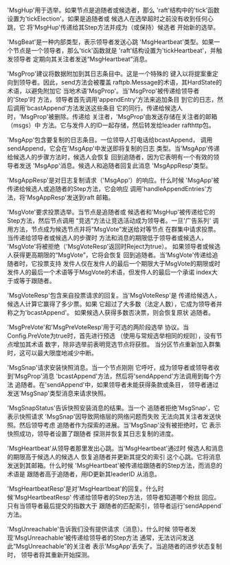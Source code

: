 'MsgHup'用于选举。如果节点是追随者或候选者，那么
'raft'结构中的'tick'函数设置为'tickElection'。如果是追随者或
候选人在选举超时之前没有收到任何心跳，它
将'MsgHup'传递给其Step方法并成为（或保持）候选者
开始新的选举。

'MsgBeat'是一种内部类型，表示领导者发送心跳
'MsgHeartbeat'类型。如果一个节点是一个领导者，那么'tick'函数就是
'raft'结构设置为'tickHeartbeat'，并触发领导者
定期向其关注者发送“MsgHeartbeat”消息。

'MsgProp'建议将数据附加到其日志条目中。这是一个特殊的
键入以将提案重定向到领导者。因此，send方法会被覆盖
raftpb.Message的术语，其HardState的术语，以避免附加它
当地术语'MsgProp'。当'MsgProp'被传递给领导者的'Step'时
方法，领导者首先调用'appendEntry'方法来追加条目
到它的日志，然后调用'bcastAppend'方法发送这些条目
它的同行。传递给候选人时，'MsgProp'被删除。传递给
关注者，'MsgProp'由发送存储在关注者的邮箱（msgs）中
方法。它与发件人的ID一起存储，然后转发给leader
rafthttp包。

'MsgApp'包含要复制的日志条目。一位领导人打电话给bcastAppend，
调用sendAppend，它会在'MsgApp'中发送即将复制的日志
类型。当'MsgApp'传递给候选人的步骤方法时，候选人会恢复
回到追随者，因为它表明有一个有效的领导者发送
'MsgApp'消息。候选人和追随者回复此消息
'MsgAppResp'类型。

'MsgAppResp'是对日志复制请求（'MsgApp'）的响应。什么时候
'MsgApp'被传递给候选人或追随者的Step方法，它会响应
调用'handleAppendEntries'方法，将'MsgAppResp'发送到raft
邮箱。

'MsgVote'要求投票选举。当节点是追随者或
候选者和'MsgHup'被传递给它的Step方法，然后节点调用
“竞选”方法让竞选活动成为领导者。一旦'广告系列'
调用方法，节点成为候选节点并将“MsgVote”发送给对等节点
在群集中请求投票。当传递给领导者或候选人的步骤时
方法和消息的期限低于领导者或候选人，
'MsgVote'将被拒绝（'MsgVoteResp'返回时Reject为true）。
如果领导者或候选人获得更高期限的“MsgVote”，它将会恢复
回到追随者。当'MsgVote'传递给追随者时，它投票支持
发件人仅在发件人的最后一个期限大于MsgVote的期限或时
发件人的最后一个术语等于MsgVote的术语，但发件人的最后一个承诺
index大于或等于跟随者。

'MsgVoteResp'包含来自投票请求的回复。当'MsgVoteResp'是
传递给候选人，候选人计算它赢得了多少票。如果
它超过了大多数（法定人数），它成为领导者并称之为'bcastAppend'。
如果候选人获得多数否决票，则会恢复原状
追随者。

'MsgPreVote'和'MsgPreVoteResp'用于可选的两阶段选举
协议。当Config.PreVote为true时，首先进行预选
（使用与常规选举相同的规则），没有节点增加其术语
数字，除非选举前表明竞选节点将获胜。
当分区节点重新加入群集时，这可以最大限度地减少中断。

'MsgSnap'请求安装快照消息。当一个节点刚刚
它呼吁，成为领导者或领导者收到'MsgProp'消息
'bcastAppend'方法，然后将'sendAppend'方法调用到每个方法
追随者。在'sendAppend'中，如果领导者未能获得条款或条目，
领导者通过发送'MsgSnap'类型消息来请求快照。

'MsgSnapStatus'告诉快照安装消息的结果。当一个
追随者拒绝'MsgSnap'，它表示快照请求
'MsgSnap'因导致网络层的网络问题而失败
无法向其关注者发送快照。然后领导考虑
追随者作为探索的进展。当'MsgSnap'没有被拒绝时，它
表示快照成功，领导者设置了跟随者
探测并恢复其日志复制的进度。

'MsgHeartbeat'从领导者那里发出心跳。当'MsgHeartbeat'通过时
候选人和消息的期限高于候选人的候选人
恢复追随者并更新其提交的索引
这个心跳。它将消息发送到其邮箱。什么时候
'MsgHeartbeat'被传递给跟随者的Step方法，而消息的术语是
跟随者高于追随者，用ID更新其leaderID
从消息。

'MsgHeartbeatResp'是对'MsgHeartbeat'的回复。什么时候'MsgHeartbeatResp'
传递给领导者的Step方法，领导者知道哪个粉丝
回应。只有当领导者最后提交的指数大于
跟随者的匹配索引，领导者运行'sendAppend`方法。

'MsgUnreachable'告诉我们没有提供请求（消息）。什么时候
领导者发现'MsgUnreachable'被传递给领导者的Step方法
通常，无法访问发送此“MsgUnreachable”的关注者
表示'MsgApp'丢失了。当追随者的进步状态复制时，
领导者将其重新开始探测。